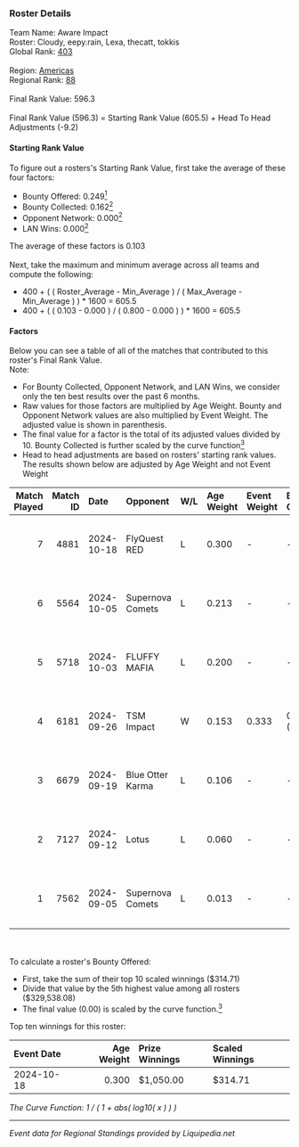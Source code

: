 ### Roster Details<br />
Team Name: Aware Impact<br />
Roster: Cloudy, eepy.rain, Lexa, thecatt, tokkis<br />
Global Rank: [403](../standings_global.md)<br />
<br />
Region: [Americas]( ../standings_americas.md)<br />
Regional Rank: [88]( ../standings_americas.md)<br />
<br />
Final Rank Value:  596.3<br />
<br />
Final Rank Value (596.3) = Starting Rank Value (605.5) + Head To Head Adjustments (-9.2)<br />

#### Starting Rank Value<br />
To figure out a rosters's Starting Rank Value, first take the average of these four factors:<br />
- Bounty Offered: 0.249[<sup>1</sup>](#table2)
- Bounty Collected: 0.162[<sup>2</sup>](#table1)
- Opponent Network: 0.000[<sup>2</sup>](#table1)
- LAN Wins: 0.000[<sup>2</sup>](#table1)

The average of these factors is 0.103<br />
<br />
Next, take the maximum and minimum average across all teams and compute the following:<br />
- 400 + ( ( Roster_Average - Min_Average ) / ( Max_Average - Min_Average ) ) * 1600 = 605.5
- 400 + ( ( 0.103 - 0.000 ) / ( 0.800 - 0.000 ) ) * 1600 = 605.5


#### Factors<br />
Below you can see a table of all of the matches that contributed to this roster's Final Rank Value.<br />
Note:<br />

- For Bounty Collected, Opponent Network, and LAN Wins, we consider only the ten best results over the past 6 months.
- Raw values for those factors are multiplied by Age Weight. Bounty and Opponent Network values are also multiplied by Event Weight. The adjusted value is shown in parenthesis.
- The final value for a factor is the total of its adjusted values divided by 10. Bounty Collected is further scaled by the curve function[<sup>3</sup>](#curveFunction)
- Head to head adjustments are based on rosters' starting rank values. The results shown below are adjusted by Age Weight and not Event Weight
<span id="table1"></span><br />


| Match Played | Match ID | Date       | Opponent         | W/L | Age Weight | Event Weight | Bounty Collected | Opponent Network | LAN Wins  | H2H Adj. | Roster                                   |
| -: | -: | :- | :- | :- | :- | :- | :- | :- | :- | -: | :- |
|            7 |     4881 | 2024-10-18 | FlyQuest RED     | L   | 0.300      | -            | -                | -                | -         |    -3.87 | Cloudy, eepy.rain, Lexa, thecatt, tokkis |
|            6 |     5564 | 2024-10-05 | Supernova Comets | L   | 0.213      | -            | -                | -                | -         |    -2.15 | Cloudy, eepy.rain, Lexa, MegaGeese, Zazu |
|            5 |     5718 | 2024-10-03 | FLUFFY MAFIA     | L   | 0.200      | -            | -                | -                | -         |    -2.91 | Cloudy, eepy.rain, Lexa, thecatt, tokkis |
|            4 |     6181 | 2024-09-26 | TSM Impact       | W   | 0.153      | 0.333        | 0.001 (0.000)    | 0.021 (0.001)    | 0 (0.000) |     2.53 | Cloudy, eepy.rain, Lexa, thecatt, tokkis |
|            3 |     6679 | 2024-09-19 | Blue Otter Karma | L   | 0.106      | -            | -                | -                | -         |    -1.68 | Cloudy, eepy.rain, Lexa, thecatt, tokkis |
|            2 |     7127 | 2024-09-12 | Lotus            | L   | 0.060      | -            | -                | -                | -         |    -0.95 | Cloudy, eepy.rain, Lexa, thecatt, tokkis |
|            1 |     7562 | 2024-09-05 | Supernova Comets | L   | 0.013      | -            | -                | -                | -         |    -0.13 | Cloudy, eepy.rain, Lexa, thecatt, tokkis |

<br />
<span id="table2"></span><br />
To calculate a roster's Bounty Offered:<br />

- First, take the sum of their top 10 scaled winnings ($314.71)
- Divide that value by the 5th highest value among all rosters ($329,538.08)
- The final value (0.00) is scaled by the curve function.[<sup>3</sup>](#curveFunction)

Top ten winnings for this roster:<br />

| Event Date | Age Weight | Prize Winnings | Scaled Winnings |
| :- | -: | :- | :- |
| 2024-10-18 |      0.300 | $1,050.00      | $314.71         |


<span id="curveFunction"></span>_The Curve Function: 1 / ( 1 + abs( log10( x ) ) )_<br />

---
_Event data for Regional Standings provided by Liquipedia.net_<br />
